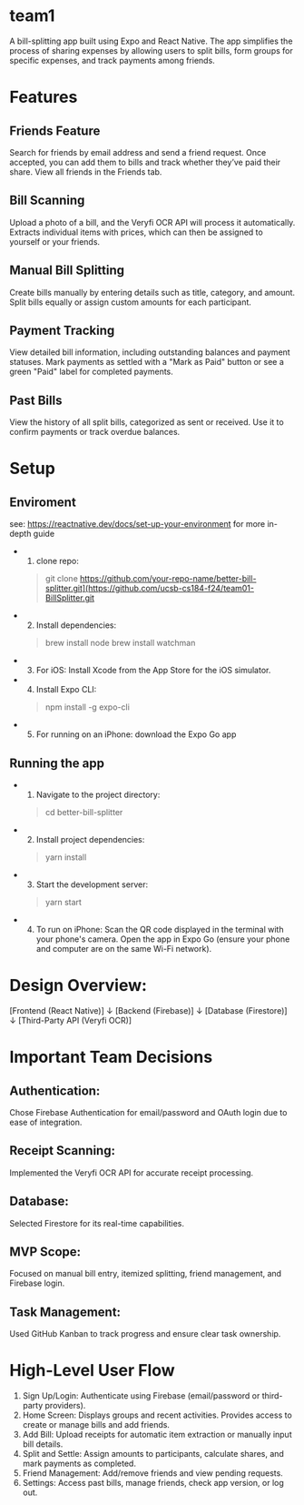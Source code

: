 # team1
A bill-splitting app built using Expo and React Native. The app simplifies the process of sharing expenses by allowing users to split bills, form groups for specific expenses, and track payments among friends.

# Features
## Friends Feature
Search for friends by email address and send a friend request. Once accepted, you can add them to bills and track whether they’ve paid their share. View all friends in the Friends tab.
## Bill Scanning
Upload a photo of a bill, and the Veryfi OCR API will process it automatically. Extracts individual items with prices, which can then be assigned to yourself or your friends.
## Manual Bill Splitting
Create bills manually by entering details such as title, category, and amount. Split bills equally or assign custom amounts for each participant.
## Payment Tracking
View detailed bill information, including outstanding balances and payment statuses. Mark payments as settled with a "Mark as Paid" button or see a green "Paid" label for completed payments.
## Past Bills
View the history of all split bills, categorized as sent or received. Use it to confirm payments or track overdue balances.

# Setup 
## Enviroment
see: https://reactnative.dev/docs/set-up-your-environment for more in-depth guide
* 1. clone repo:
  > git clone https://github.com/your-repo-name/better-bill-splitter.git](https://github.com/ucsb-cs184-f24/team01-BillSplitter.git
* 2. Install dependencies:
  > brew install node
  > brew install watchman
* 3. For iOS: Install Xcode from the App Store for the iOS simulator.
* 4. Install Expo CLI:
  > npm install -g expo-cli
* 5. For running on an iPhone: download the Expo Go app
## Running the app
* 1. Navigate to the project directory:
  > cd better-bill-splitter
* 2. Install project dependencies:
  > yarn install 
* 3. Start the development server:
  > yarn start
* 4. To run on iPhone: Scan the QR code displayed in the terminal with your phone's camera. Open the app in Expo Go (ensure your phone and computer are on the same Wi-Fi network).

# Design Overview:
[Frontend (React Native)]
        ↓
[Backend (Firebase)]
        ↓
[Database (Firestore)]
        ↓
[Third-Party API (Veryfi OCR)]

# Important Team Decisions
## Authentication: 
Chose Firebase Authentication for email/password and OAuth login due to ease of integration.
## Receipt Scanning: 
Implemented the Veryfi OCR API for accurate receipt processing.
## Database: 
Selected Firestore for its real-time capabilities.
## MVP Scope: 
Focused on manual bill entry, itemized splitting, friend management, and Firebase login.
## Task Management: 
Used GitHub Kanban to track progress and ensure clear task ownership.

# High-Level User Flow
1. Sign Up/Login: Authenticate using Firebase (email/password or third-party providers).
2. Home Screen: Displays groups and recent activities. Provides access to create or manage bills and add friends.
3. Add Bill: Upload receipts for automatic item extraction or manually input bill details.
4. Split and Settle: Assign amounts to participants, calculate shares, and mark payments as completed.
5. Friend Management: Add/remove friends and view pending requests.
6. Settings: Access past bills, manage friends, check app version, or log out.
